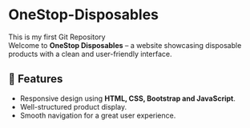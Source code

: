 # OneStop-Disposables
This is my first Git Repository
<br>
Welcome to **OneStop Disposables** – a website showcasing disposable products with a clean and user-friendly interface.

## 🌟 Features

- Responsive design using **HTML, CSS, Bootstrap and JavaScript**.  
- Well-structured product display.  
- Smooth navigation for a great user experience.  
